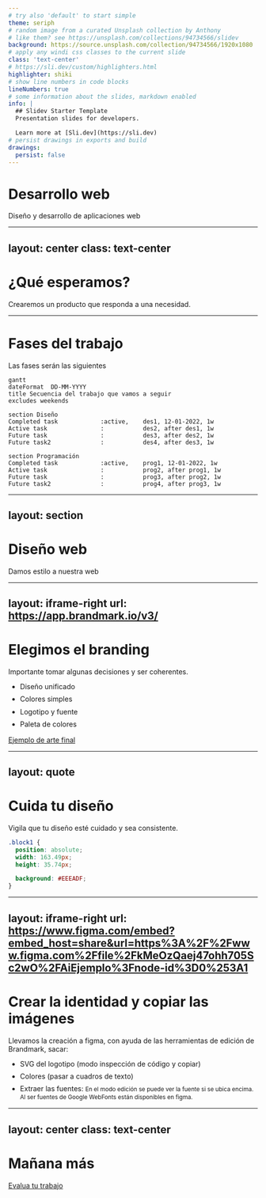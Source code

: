 ```yaml
---
# try also 'default' to start simple
theme: seriph
# random image from a curated Unsplash collection by Anthony
# like them? see https://unsplash.com/collections/94734566/slidev
background: https://source.unsplash.com/collection/94734566/1920x1080
# apply any windi css classes to the current slide
class: 'text-center'
# https://sli.dev/custom/highlighters.html
highlighter: shiki
# show line numbers in code blocks
lineNumbers: true
# some information about the slides, markdown enabled
info: |
  ## Slidev Starter Template
  Presentation slides for developers.

  Learn more at [Sli.dev](https://sli.dev)
# persist drawings in exports and build
drawings:
  persist: false
---
```


# Desarrollo web

Diseño y desarrollo de aplicaciones web

<!--
The last comment block of each slide will be treated as slide notes. It will be visible and editable in Presenter Mode along with the slide. [Read more in the docs](https://sli.dev/guide/syntax.html#notes)
-->

---
layout: center
class: text-center
---

# ¿Qué esperamos?

Crearemos un producto que responda a una necesidad.

---


# Fases del trabajo

Las fases serán las siguientes

```mermaid
gantt
dateFormat  DD-MM-YYYY
title Secuencia del trabajo que vamos a seguir
excludes weekends

section Diseño
Completed task            :active,    des1, 12-01-2022, 1w
Active task               :           des2, after des1, 1w
Future task               :           des3, after des2, 1w
Future task2              :           des4, after des3, 1w

section Programación
Completed task            :active,    prog1, 12-01-2022, 1w
Active task               :           prog2, after prog1, 1w
Future task               :           prog3, after prog2, 1w
Future task2              :           prog4, after prog3, 1w

```

---
layout: section
---

# Diseño web

Damos estilo a nuestra web

---
layout: iframe-right
url: https://app.brandmark.io/v3/
---

# Elegimos el branding

Importante tomar algunas decisiones y ser coherentes.

- Diseño unificado
- Colores simples
- Logotipo y fuente
- Paleta de colores

[Ejemplo de arte final](https://app.brandmark.io/v3/#logo_data=%7B%22id%22%3A%22logo-4e09912b-a848-4d26-9b7d-01fe6669ad28%22%2C%22layout%22%3A2%2C%22title%22%3A%22Ai!%20Que%20Arte%22%2C%22titleFamily%22%3A%22Special%20Elite%22%2C%22titleVariant%22%3A%22regular%22%2C%22titleColor%22%3A%5B%7B%22hex%22%3A%22%23313026%22%7D%5D%2C%22titleScale%22%3A0.83%2C%22titleLetterSpace%22%3A0%2C%22titleLineSpace%22%3A1.1%2C%22titleBoldness%22%3A0%2C%22titleX%22%3A0%2C%22titleY%22%3A0%2C%22titleAlign%22%3A%22center%22%2C%22slogan%22%3A%22Arte%20digital%20con%20inteligencia%20artificial%22%2C%22sloganFamily%22%3A%22Fira%20Sans%20Condensed%22%2C%22sloganVariant%22%3A%22400%22%2C%22sloganColor%22%3A%5B%7B%22hex%22%3A%22%23dd5a40%22%7D%5D%2C%22sloganScale%22%3A0.75%2C%22sloganLetterSpace%22%3A0%2C%22sloganLineSpace%22%3A1.1%2C%22sloganBoldness%22%3A0%2C%22sloganAlign%22%3A%22center%22%2C%22sloganX%22%3A0%2C%22sloganY%22%3A0%2C%22icon%22%3A%7B%22type%22%3A%22noun%22%2C%22id%22%3A88882%2C%22preview%22%3A%22https%3A%2F%2Fapp.brandmark.io%2Fnounpreview%2F88882.png%22%7D%2C%22showIcon%22%3Atrue%2C%22iconScale%22%3A1%2C%22iconColor%22%3A%5B%7B%22hex%22%3A%22%23dd5a40%22%7D%5D%2C%22iconContainer%22%3Anull%2C%22showIconContainer%22%3Afalse%2C%22iconContainerScale%22%3A1%2C%22iconContainerColor%22%3A%5B%7B%22hex%22%3A%22%23e8baaa%22%7D%5D%2C%22iconSpace%22%3A1%2C%22iconX%22%3A0%2C%22iconY%22%3A0%2C%22nthChar%22%3A0%2C%22container%22%3Anull%2C%22showContainer%22%3Afalse%2C%22containerScale%22%3A1%2C%22containerColor%22%3A%5B%7B%22hex%22%3A%22%23e8baaa%22%7D%5D%2C%22containerX%22%3A0%2C%22containerY%22%3A0%2C%22backgroundColor%22%3A%5B%7B%22hex%22%3A%22%23eeeadf%22%7D%5D%2C%22palette%22%3A%5B%22%23eeeadf%22%2C%22%23313026%22%2C%22%236a3e2e%22%2C%22%23a34c37%22%2C%22%23dd5a40%22%5D%2C%22keywords%22%3A%5B%22robot%22%2C%22ai%22%2C%22art%22%5D%7D)

---
layout: quote
---

# Cuida tu diseño

Vigila que tu diseño esté cuidado y sea consistente.

```css {2|3,4|6|a}
.block1 {
  position: absolute;
  width: 163.49px;
  height: 35.74px;

  background: #EEEADF;
}
```


---
layout: iframe-right
url: https://www.figma.com/embed?embed_host=share&url=https%3A%2F%2Fwww.figma.com%2Ffile%2FkMeOzQaej47ohh705Sc2wO%2FAiEjemplo%3Fnode-id%3D0%253A1
---

# Crear la identidad y copiar las imágenes

Llevamos la creación a figma, con ayuda de las herramientas de edición de Brandmark, sacar:

- SVG del logotipo (modo inspección de código y copiar)
- Colores (pasar a cuadros de texto)
- Extraer las fuentes: <small>En el modo edición se puede ver la fuente si se ubica encima. Al ser fuentes de Google WebFonts están disponibles en figma.</small>

<style>
  li {
    line-height: 1.2em;
    margin-bottom: 0.6em;
  }
  small {
    line-height: 0.8em;
  }
</style>


---
layout: center
class: text-center
---

# Mañana más
[Evalua tu trabajo](https://track.tic.escuelaideo.edu.es)


